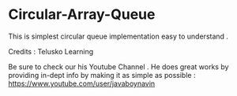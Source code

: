 # Circular-Array-Queue
This is simplest circular queue implementation easy to understand . 

Credits : Telusko Learning 

Be sure to check our his Youtube Channel . He does great works by providing in-dept info by making it as simple as possible : https://www.youtube.com/user/javaboynavin 

